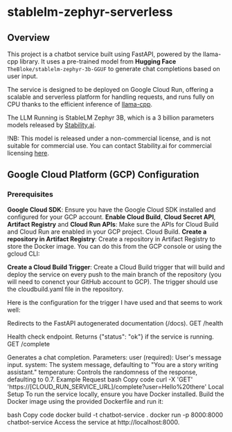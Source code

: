 # stablelm-zephyr-serverless

## Overview
This project is a chatbot service built using FastAPI, powered by the llama-cpp library. It uses a pre-trained model from **Hugging Face** `TheBloke/stablelm-zephyr-3b-GGUF` to generate chat completions based on user input. 

The service is designed to be deployed on Google Cloud Run, offering a scalable and serverless platform for handling requests, and runs fully on CPU thanks to the efficient inference of [llama-cpp](https://github.com/ggerganov/llama.cpp).

The LLM Running is StableLM Zephyr 3B, which is a 3 billion parameters models released by [Stability.ai](https://stability.ai/news/stablelm-zephyr-3b-stability-llm).

!NB: This model is released under a non-commercial license, and is not suitable for commercial use. You can contact Stability.ai for commercial licensing [here](https://stability.ai/contact).

## Google Cloud Platform (GCP) Configuration
### Prerequisites
**Google Cloud SDK**: Ensure you have the Google Cloud SDK installed and configured for your GCP account.
**Enable Cloud Build**, **Cloud Secret API**, **Artifact Registry** and **Cloud Run APIs**: Make sure the APIs for Cloud Build and Cloud Run are enabled in your GCP project.
Cloud Build.
**Create a repository in Artifact Registry**: Create a repository in Artifact Registry to store the Docker image. You can do this from the GCP console or using the gcloud CLI:

**Create a Cloud Build Trigger**: Create a Cloud Build trigger that will build and deploy the service on every push to the main branch of the repository (you will need to conenct your GitHub account to GCP). The trigger should use the cloudbuild.yaml file in the repository.

Here is the configuration for the trigger I have used and that seems to work well:



Redirects to the FastAPI autogenerated documentation (/docs).
GET /health

Health check endpoint. Returns {"status": "ok"} if the service is running.
GET /complete

Generates a chat completion.
Parameters:
user (required): User's message input.
system: The system message, defaulting to "You are a story writing assistant."
temperature: Controls the randomness of the response, defaulting to 0.7.
Example Request
bash
Copy code
curl -X 'GET' \
  'https://[CLOUD_RUN_SERVICE_URL]/complete?user=Hello%20there'
Local Setup
To run the service locally, ensure you have Docker installed. Build the Docker image using the provided Dockerfile and run it:

bash
Copy code
docker build -t chatbot-service .
docker run -p 8000:8000 chatbot-service
Access the service at http://localhost:8000.